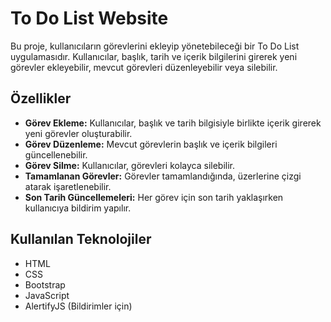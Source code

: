 # To Do List Website

Bu proje, kullanıcıların görevlerini ekleyip yönetebileceği bir To Do List uygulamasıdır. Kullanıcılar, başlık, tarih ve içerik bilgilerini girerek yeni görevler ekleyebilir, mevcut görevleri düzenleyebilir veya silebilir.

## Özellikler

- **Görev Ekleme:** Kullanıcılar, başlık ve tarih bilgisiyle birlikte içerik girerek yeni görevler oluşturabilir.
- **Görev Düzenleme:** Mevcut görevlerin başlık ve içerik bilgileri güncellenebilir.
- **Görev Silme:** Kullanıcılar, görevleri kolayca silebilir.
- **Tamamlanan Görevler:** Görevler tamamlandığında, üzerlerine çizgi atarak işaretlenebilir.
- **Son Tarih Güncellemeleri:** Her görev için son tarih yaklaşırken kullanıcıya bildirim yapılır.

## Kullanılan Teknolojiler

- HTML
- CSS
- Bootstrap
- JavaScript
- AlertifyJS (Bildirimler için)

